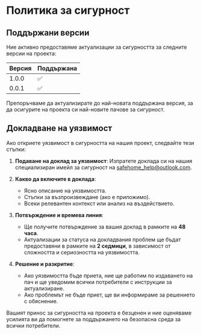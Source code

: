 # Политика за сигурност

## Поддържани версии

Ние активно предоставяме актуализации за сигурността за следните версии на проекта:

| Версия  | Поддържана        |
| ------- | ----------------- |
| 1.0.0   | :white_check_mark: |
| 0.0.1   | :white_check_mark: |


Препоръчваме да актуализирате до най-новата поддържана версия, за да осигурите на проекта си най-новите пачове за сигурност.

## Докладване на уязвимост

Ако откриете уязвимост в сигурността на нашия проект, следвайте тези стъпки:

1. **Подаване на доклад за уязвимост**: Изпратете доклада си на нашия специализиран имейл за сигурност на [safehome_help@outlook.com](mailto:safehome_help@outlook.com).
   
2. **Какво да включите в доклада**:
   - Ясно описание на уязвимостта.
   - Стъпки за възпроизвеждане (ако е приложимо).
   - Всеки релевантен контекст или анализ на въздействието.

3. **Потвърждение и времева линия**:
   - Ще получите потвърждение за вашия доклад в рамките на **48 часа**.
   - Актуализации за статуса на докладвания проблем ще бъдат предоставяни в рамките на **2 седмици**, в зависимост от сложността и сериозността на уязвимостта.

4. **Решение и разкритие**:
   - Ако уязвимостта бъде приета, ние ще работим по издаването на пач и ще уведомим всички потребители с инструкции за актуализиране.
   - Ако проблемът не бъде приет, ще ви информираме за решението с обяснение.

Вашият принос за сигурността на проекта е безценен и ние оценяваме усилията ви да помогнете за поддържането на безопасна среда за всички потребители.
